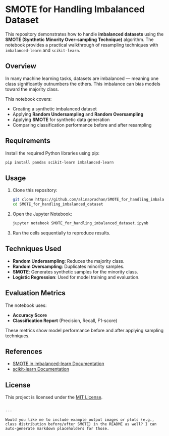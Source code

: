 

# SMOTE for Handling Imbalanced Dataset

This repository demonstrates how to handle **imbalanced datasets** using the **SMOTE (Synthetic Minority Over-sampling Technique)** algorithm. The notebook provides a practical walkthrough of resampling techniques with `imbalanced-learn` and `scikit-learn`.

##  Overview

In many machine learning tasks, datasets are imbalanced — meaning one class significantly outnumbers the others. This imbalance can bias models toward the majority class.

This notebook covers:
- Creating a synthetic imbalanced dataset
- Applying **Random Undersampling** and **Random Oversampling**
- Applying **SMOTE** for synthetic data generation
- Comparing classification performance before and after resampling

##  Requirements

Install the required Python libraries using pip:

```bash
pip install pandas scikit-learn imbalanced-learn
````

##  Usage

1. Clone this repository:

   ```bash
   git clone https://github.com/alinapradhan/SMOTE_for_handling_imbalanced_dataset.git
   cd SMOTE_for_handling_imbalanced_dataset
   ```

2. Open the Jupyter Notebook:

   ```bash
   jupyter notebook SMOTE_for_handling_imbalanced_dataset.ipynb
   ```

3. Run the cells sequentially to reproduce results.

##  Techniques Used

* **Random Undersampling**: Reduces the majority class.
* **Random Oversampling**: Duplicates minority samples.
* **SMOTE**: Generates synthetic samples for the minority class.
* **Logistic Regression**: Used for model training and evaluation.

##  Evaluation Metrics

The notebook uses:

* **Accuracy Score**
* **Classification Report** (Precision, Recall, F1-score)

These metrics show model performance before and after applying sampling techniques.

##  References

* [SMOTE in imbalanced-learn Documentation](https://imbalanced-learn.org/stable/references/generated/imblearn.over_sampling.SMOTE.html)
* [scikit-learn Documentation](https://scikit-learn.org/stable/)

##  License

This project is licensed under the [MIT License](LICENSE).

```

---

Would you like me to include example output images or plots (e.g., class distribution before/after SMOTE) in the README as well? I can auto-generate markdown placeholders for those.
```
